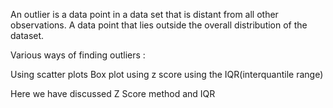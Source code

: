 An outlier is a data point in a data set that is distant from all other observations. A data point that lies outside the overall distribution of the dataset.


Various ways of finding outliers :

Using scatter plots
Box plot
using z score
using the IQR(interquantile range)

Here we have discussed Z Score method and IQR
